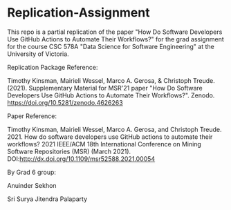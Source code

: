 # Replication-Assignment

This repo is a partial replication of the paper "How Do Software Developers Use GitHub Actions to Automate Their Workflows?" for the grad assignment for the course CSC 578A "Data Science for Software Engineering" at the University of Victoria.

Replication Package Reference: 

Timothy Kinsman, Mairieli Wessel, Marco A. Gerosa, & Christoph Treude. (2021). Supplementary Material for MSR'21 paper "How Do Software Developers Use GitHub Actions to Automate Their Workflows?". Zenodo. https://doi.org/10.5281/zenodo.4626263

Paper Reference: 

Timothy Kinsman, Mairieli Wessel, Marco A. Gerosa, and Christoph Treude. 2021. How do software developers use GitHub actions to automate their workflows? 2021 IEEE/ACM 18th International Conference on Mining Software Repositories (MSR) (March 2021). DOI:http://dx.doi.org/10.1109/msr52588.2021.00054

By Grad 6 group:

Anuinder Sekhon

Sri Surya Jitendra Palaparty
